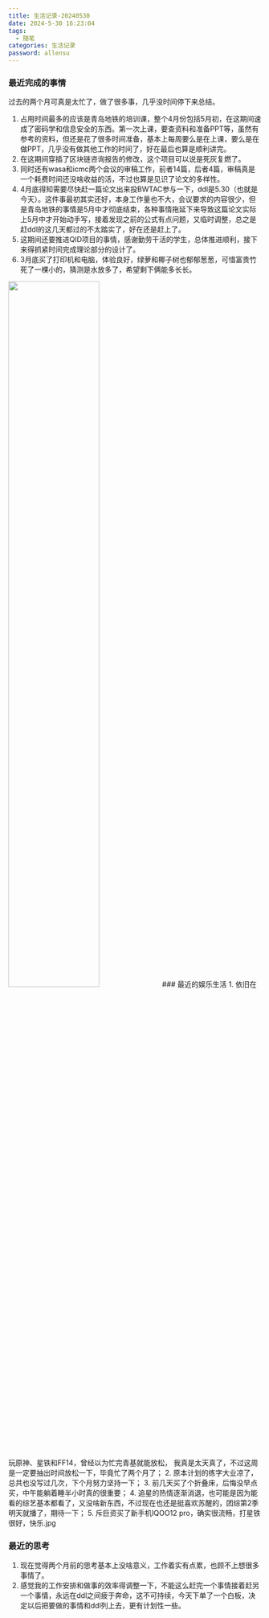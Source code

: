 ```yaml
---
title: 生活记录-20240530
date: 2024-5-30 16:23:04
tags:
  - 随笔
categories: 生活记录
password: allensu
---
```

### 最近完成的事情
过去的两个月可真是太忙了，做了很多事，几乎没时间停下来总结。
1. 占用时间最多的应该是青岛地铁的培训课，整个4月份包括5月初，在这期间速成了密码学和信息安全的东西。第一次上课，要查资料和准备PPT等，虽然有参考的资料，但还是花了很多时间准备，基本上每周要么是在上课，要么是在做PPT，几乎没有做其他工作的时间了，好在最后也算是顺利讲完。
2. 在这期间穿插了区块链咨询报告的修改，这个项目可以说是死灰复燃了。
3. 同时还有wasa和icmc两个会议的审稿工作，前者14篇，后者4篇，审稿真是一个耗费时间还没啥收益的活，不过也算是见识了论文的多样性。
4. 4月底得知需要尽快赶一篇论文出来投BWTAC参与一下，ddl是5.30（也就是今天）。这件事最初其实还好，本身工作量也不大，会议要求的内容很少，但是青岛地铁的事情是5月中才彻底结束，各种事情拖延下来导致这篇论文实际上5月中才开始动手写，接着发现之前的公式有点问题，又临时调整，总之是赶ddl的这几天都过的不太踏实了，好在还是赶上了。
5. 这期间还要推进QID项目的事情，感谢勤劳干活的学生，总体推进顺利，接下来得抓紧时间完成理论部分的设计了。
6. 3月底买了打印机和电脑，体验良好，绿萝和椰子树也郁郁葱葱，可惜富贵竹死了一棵小的，猜测是水放多了，希望剩下俩能多长长。
<img src="https://github.com/likun1208/image/blob/master/daily-2.jpg?raw=true" width = 60%>
### 最近的娱乐生活
1. 依旧在玩原神、星铁和FF14，曾经以为忙完青基就能放松， 我真是太天真了，不过这周是一定要抽出时间放松一下，毕竟忙了两个月了；
2. 原本计划的练字大业凉了，总共也没写过几次，下个月努力坚持一下；
3. 前几天买了个折叠床，后悔没早点买，中午能躺着睡半小时真的很重要；
4. 追星的热情逐渐消退，也可能是因为能看的综艺基本都看了，又没啥新东西，不过现在也还是挺喜欢苏醒的，团综第2季明天就播了，期待一下；
5. 斥巨资买了新手机IQOO12 pro，确实很流畅，打星铁很好，快乐.jpg

### 最近的思考
1. 现在觉得两个月前的思考基本上没啥意义，工作着实有点累，也顾不上想很多事情了。
2. 感觉我的工作安排和做事的效率得调整一下，不能这么赶完一个事情接着赶另一个事情，永远在ddl之间疲于奔命，这不可持续，今天下单了一个白板，决定以后把要做的事情和ddl列上去，更有计划性一些。
